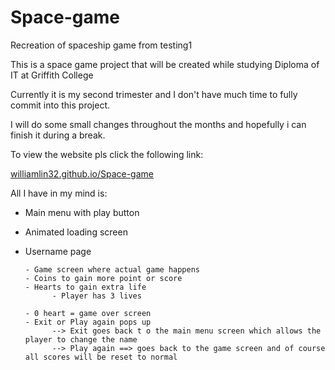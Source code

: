 # Space-game
Recreation of spaceship game from testing1

This is a space game project that will be created while studying Diploma of IT at Griffith College

Currently it is my second trimester and I don't have much time to fully commit into this project.

I will do some small changes throughout the months and hopefully i can finish it during a break. 

To view the website pls click the following link:

<a href="https://williamlin32.github.io/Spaceship-game/" target="_blank">williamlin32.github.io/Space-game</a>

All I have in my mind is: 
- Main menu with play button 
- Animated loading screen
- Username page
      
      - Game screen where actual game happens
      - Coins to gain more point or score 
      - Hearts to gain extra life
            - Player has 3 lives 

      - 0 heart = game over screen 
      - Exit or Play again pops up 
            --> Exit goes back t o the main menu screen which allows the player to change the name
            --> Play again ==> goes back to the game screen and of course all scores will be reset to normal
